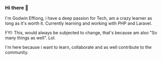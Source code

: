 ### Hi there 👋

I'm Godwin Effiong, i have a deep passion for Tech, am a crazy learner as long as it's worth it. 
Currently learning and working with PHP and Laravel. 

FYI: This, would always be subjected to change, that's because am also "So many things as well". Lol.

I'm here because i want to learn, collaborate and as well contribute to the community.

